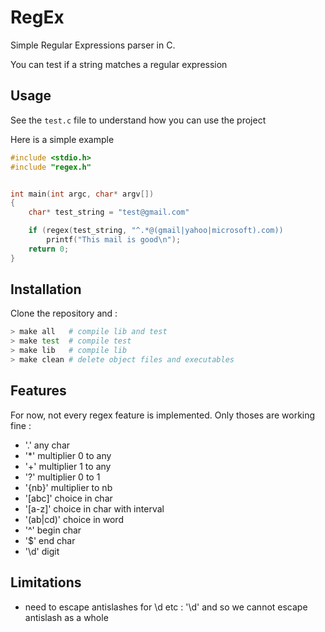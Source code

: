 # RegEx

Simple Regular Expressions parser in C.

You can test if a string matches a regular expression

## Usage

See the `test.c` file to understand how you can use the project

Here is a simple example

```c
#include <stdio.h>
#include "regex.h"


int main(int argc, char* argv[])
{
    char* test_string = "test@gmail.com"

    if (regex(test_string, "^.*@(gmail|yahoo|microsoft).com))
        printf("This mail is good\n");
    return 0;
}
```
## Installation

Clone the repository and :
```sh
> make all   # compile lib and test
> make test  # compile test
> make lib   # compile lib
> make clean # delete object files and executables
```

## Features

For now, not every regex feature is implemented.
Only thoses are working fine :
- '.' any char
- '*' multiplier 0 to any
- '+' multiplier 1 to any
- '?' multiplier 0 to 1
- '{nb}' multiplier to nb
- '[abc]' choice in char
- '[a-z]' choice in char with interval
- '(ab|cd)' choice in word
- '^' begin char
- '$' end char
- '\d' digit

## Limitations

- need to escape antislashes for \d etc : '\\d' and so we cannot escape antislash as a whole

